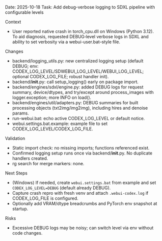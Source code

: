 Date: 2025-10-18
Task: Add debug-verbose logging to SDXL pipeline with configurable levels

Context
- User reported native crash in torch_cpu.dll on Windows (Python 3.12). To aid diagnosis, requested DEBUG‑level verbose logs in SDXL and ability to set verbosity via a webui-user.bat–style file.

Changes
- backend/logging_utils.py: new centralized logging setup (default DEBUG; env: CODEX_LOG_LEVEL/SDWEBUI_LOG_LEVEL/WEBUI_LOG_LEVEL; optional CODEX_LOG_FILE; robust handler init).
- backend/__init__.py: call setup_logging() early on package import.
- backend/engines/sdxl/engine.py: added DEBUG logs for request summary, device/dtypes, and try/except around process_images with logger.exception; more INFO on load().
- backend/engines/util/adapters.py: DEBUG summaries for built processing objects (txt2img/img2img), including hires and denoise params.
- run-webui.bat: echo active CODEX_LOG_LEVEL or default notice.
- webui.settings.bat.example: example file to set CODEX_LOG_LEVEL/CODEX_LOG_FILE.

Validation
- Static import check: no missing imports; functions referenced exist.
- Confirmed logging setup runs once via backend/__init__.py. No duplicate handlers created.
- rg search for merge markers: none.

Next Steps
- (Windows) If needed, create `webui.settings.bat` from example and set `CODEX_LOG_LEVEL=DEBUG` (default already DEBUG).
- Capture crash repro with fresh venv and attach `.webui-codex.log` if CODEX_LOG_FILE is configured.
- Optionally add VRAM/dtype breadcrumbs and PyTorch env snapshot at startup.

Risks
- Excessive DEBUG logs may be noisy; can switch level via env without code changes.

